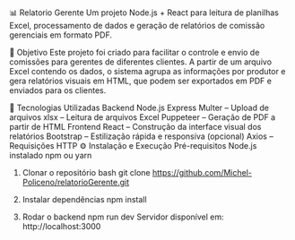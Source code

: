 📊 Relatorio Gerente
Um projeto Node.js + React para leitura de planilhas Excel, processamento de dados e geração de relatórios de comissão gerenciais em formato PDF.

🚀 Objetivo
Este projeto foi criado para facilitar o controle e envio de comissões para gerentes de diferentes clientes. A partir de um arquivo Excel contendo os dados, o sistema agrupa as informações por produtor e gera relatórios visuais em HTML, que podem ser exportados em PDF e enviados para os clientes.

🧱 Tecnologias Utilizadas
Backend
Node.js
Express
Multer – Upload de arquivos
xlsx – Leitura de arquivos Excel
Puppeteer – Geração de PDF a partir de HTML
Frontend
React – Construção da interface visual dos relatórios
Bootstrap – Estilização rápida e responsiva (opcional)
Axios – Requisições HTTP
⚙️ Instalação e Execução
Pré-requisitos
Node.js instalado
npm ou yarn
1. Clonar o repositório
bash git clone https://github.com/Michel-Policeno/relatorioGerente.git

2. Instalar dependências
npm install

3. Rodar o backend
npm run dev Servidor
disponível em: http://localhost:3000

